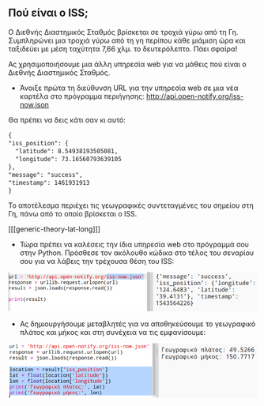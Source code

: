 ## Πού είναι o ISS;

Ο Διεθνής Διαστημικός Σταθμός βρίσκεται σε τροχιά γύρω από τη Γη. Συμπληρώνει μια τροχιά γύρω από τη γη περίπου κάθε μιάμιση ώρα και ταξιδεύει με μέση ταχύτητα 7,66 χλμ. το δευτερόλεπτο. Πάει σφαίρα!

Ας χρησιμοποιήσουμε μια άλλη υπηρεσία web για να μάθεις πού είναι ο Διεθνής Διαστημικός Σταθμός.

+ Άνοιξε πρώτα τη διεύθυνση URL για την υπηρεσία web σε μια νέα καρτέλα στο πρόγραμμα περιήγησης: <a href="http://api.open-notify.org/iss-now.json" target="_blank">http://api.open-notify.org/iss-now.json</a>

Θα πρέπει να δεις κάτι σαν κι αυτό:

    {
    "iss_position": {
      "latitude": 8.54938193505081, 
      "longitude": 73.16560793639105
    }, 
    "message": "success", 
    "timestamp": 1461931913
    }
    

Το αποτέλεσμα περιέχει τις γεωγραφικές συντεταγμένες του σημείου στη Γη, πάνω από το οποίο βρίσκεται ο ISS.

[[[generic-theory-lat-long]]]

+ Τώρα πρέπει να καλέσεις την ίδια υπηρεσία web στο πρόγραμμά σου στην Python. Πρόσθεσε τον ακόλουθο κώδικα στο τέλος του σεναρίου σου για να λάβεις την τρέχουσα θέση του ISS:

![στιγμιότυπο οθόνης](images/iss-location.png)

+ Ας δημιουργήσουμε μεταβλητές για να αποθηκεύσουμε το γεωγραφικό πλάτος και μήκος και στη συνέχεια να τις εμφανίσουμε:

![στιγμιότυπο οθόνης](images/iss-coordinates.png)